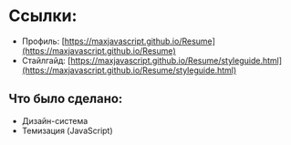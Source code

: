 # Ссылки: 

- Профиль: [https://maxjavascript.github.io/Resume](https://maxjavascript.github.io/Resume)
- Стайлгайд: [https://maxjavascript.github.io/Resume/styleguide.html](https://maxjavascript.github.io/Resume/styleguide.html)
  
## Что было сделано:
- Дизайн-система
- Темизация (JavaScript)
